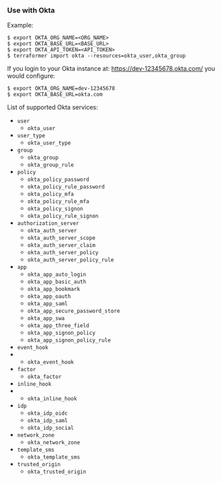 ### Use with Okta

Example:

```
$ export OKTA_ORG_NAME=<ORG_NAME>
$ export OKTA_BASE_URL=<BASE_URL>
$ export OKTA_API_TOKEN=<API_TOKEN>
$ terraformer import okta --resources=okta_user,okta_group
```

If you login to your Okta instance at: https://dev-12345678.okta.com/ you would configure:
```
$ export OKTA_ORG_NAME=dev-12345678
$ export OKTA_BASE_URL=okta.com
```


List of supported Okta services:

*    `user`
     * `okta_user`
*    `user_type`
     * `okta_user_type`
*    `group`
     * `okta_group`
     * `okta_group_rule`
*    `policy`
     * `okta_policy_password`
     * `okta_policy_rule_password`
     * `okta_policy_mfa`
     * `okta_policy_rule_mfa`
     * `okta_policy_signon`
     * `okta_policy_rule_signon`
*    `authorization_server`
     * `okta_auth_server`
     * `okta_auth_server_scope`
     * `okta_auth_server_claim`
     * `okta_auth_server_policy`
     * `okta_auth_server_policy_rule`
*    `app`
     * `okta_app_auto_login`
     * `okta_app_basic_auth`
     * `okta_app_bookmark`
     * `okta_app_oauth`
     * `okta_app_saml`
     * `okta_app_secure_password_store`
     * `okta_app_swa`
     * `okta_app_three_field`
     * `okta_app_signon_policy`
     * `okta_app_signon_policy_rule`
*    `event_hook`
*    * `okta_event_hook`
*    `factor`
     * `okta_factor`
*    `inline_hook`
*    * `okta_inline_hook`
*    `idp`
     * `okta_idp_oidc`
     * `okta_idp_saml`
     * `okta_idp_social`
*    `network_zone`
     * `okta_network_zone`
*    `template_sms`
     * `okta_template_sms`
*    `trusted_origin`
     * `okta_trusted_origin`
